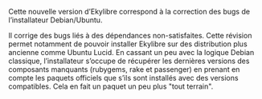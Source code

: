 Cette nouvelle version d’Ekylibre correspond à la correction des bugs de l’installateur Debian/Ubuntu.

Il corrige des bugs liés à des dépendances non-satisfaites. Cette révision permet notamment de pouvoir installer Ekylibre sur des distribution plus ancienne comme Ubuntu Lucid. En cassant un peu avec la logique Debian classique, l’installateur s’occupe de récupérer les dernières versions des composants manquants (rubygems, rake et passenger) en prenant en compte les paquets officiels que s’ils sont installés avec des versions compatibles. Cela en fait un paquet un peu plus "tout terrain".
